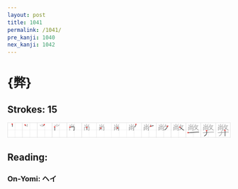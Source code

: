 ```yaml
---
layout: post
title: 1041
permalink: /1041/
pre_kanji: 1040
nex_kanji: 1042
---
```


# {弊}

## Strokes: 15

<div class="stroke"><img src="../images/E5BC8A.png" /></div>

## Reading:

### On-Yomi: ヘイ
